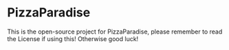 # PizzaParadise
This is the open-source project for PizzaParadise, please remember to read the License if using this! Otherwise good luck!
